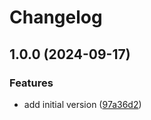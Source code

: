 # Changelog

## 1.0.0 (2024-09-17)


### Features

* add initial version ([97a36d2](https://github.com/Jmainguy/http-latency/commit/97a36d247084a5666956d435f25b62e31bf9c87e))
